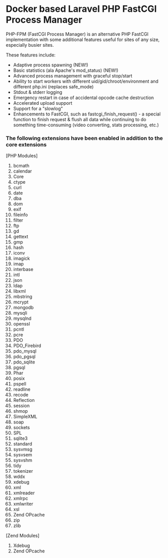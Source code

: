 # Docker based Laravel PHP FastCGI Process Manager

PHP-FPM (FastCGI Process Manager) is an alternative PHP FastCGI implementation with some additional features useful for sites of any size, especially busier sites.

These features include:

- Adaptive process spawning (NEW!)
- Basic statistics (ala Apache's mod_status) (NEW!)
- Advanced process management with graceful stop/start
- Ability to start workers with different uid/gid/chroot/environment and different php.ini (replaces safe_mode)
- Stdout & stderr logging
- Emergency restart in case of accidental opcode cache destruction
- Accelerated upload support
- Support for a "slowlog"
- Enhancements to FastCGI, such as fastcgi_finish_request() - a special function to finish request & flush all data while continuing to do something time-consuming (video converting, stats processing, etc.)

### The following extensions have been enabled in addition to the core extensions

[PHP Modules]
01. bcmath
02. calendar
03. Core
04. ctype
05. curl
06. date
07. dba
08. dom
09. exif
10. fileinfo
11. filter
12. ftp
13. gd
14. gettext
15. gmp
16. hash
17. iconv
18. imagick
19. imap
20. interbase
21. intl
22. json
23. ldap
24. libxml
25. mbstring
26. mcrypt
27. mongodb
28. mysqli
29. mysqlnd
30. openssl
31. pcntl
32. pcre
33. PDO
34. PDO_Firebird
35. pdo_mysql
36. pdo_pgsql
37. pdo_sqlite
38. pgsql
39. Phar
40. posix
41. pspell
42. readline
43. recode
44. Reflection
45. session
46. shmop
47. SimpleXML
48. soap
49. sockets
50. SPL
51. sqlite3
52. standard
53. sysvmsg
54. sysvsem
55. sysvshm
56. tidy
57. tokenizer
58. wddx
59. xdebug
60. xml
61. xmlreader
62. xmlrpc
63. xmlwriter
64. xsl
65. Zend OPcache
66. zip
67. zlib

[Zend Modules]
01. Xdebug
02. Zend OPcache
